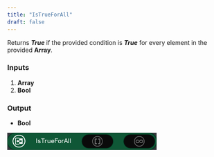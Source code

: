 ```yaml
---
title: "IsTrueForAll"
draft: false
---
```

Returns **_True_** if the provided condition is **_True_** for every element in the provided **Array**.
### Inputs
1. **Array**
2. **Bool**
### Output
-   **Bool**

![IsTrueForAll](https://raw.githubusercontent.com/battlefield-portal-community/Image-CDN/main/portal_blocks/IsTrueForAll.png)